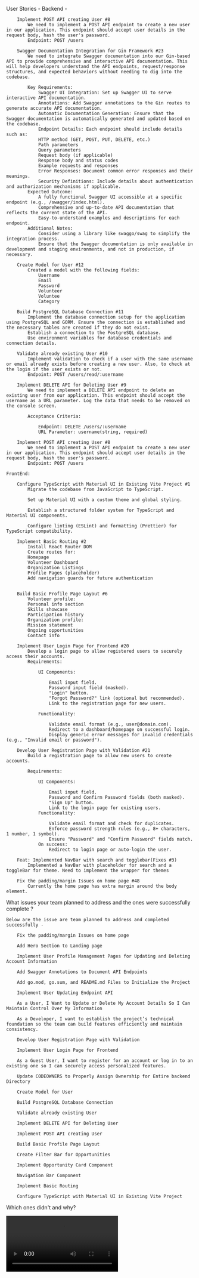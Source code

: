 
User Stories -
    Backend - 

        Implement POST API creating User #8
            We need to implement a POST API endpoint to create a new user in our application. This endpoint should accept user details in the request body, hash the user's password.
            Endpoint: POST /users

        Swagger Documentation Integration for Gin Framework #23
            We need to integrate Swagger documentation into our Gin-based API to provide comprehensive and interactive API documentation. This will help developers understand the API endpoints, request/response structures, and expected behaviors without needing to dig into the codebase.

            Key Requirements:
                Swagger UI Integration: Set up Swagger UI to serve interactive API documentation.
                Annotations: Add Swagger annotations to the Gin routes to generate accurate API documentation.
                Automatic Documentation Generation: Ensure that the Swagger documentation is automatically generated and updated based on the codebase.
                Endpoint Details: Each endpoint should include details such as:
                HTTP method (GET, POST, PUT, DELETE, etc.)
                Path parameters
                Query parameters
                Request body (if applicable)
                Response body and status codes
                Example requests and responses
                Error Responses: Document common error responses and their meanings.
                Security Definitions: Include details about authentication and authorization mechanisms if applicable.
            Expected Outcome:
                A fully functional Swagger UI accessible at a specific endpoint (e.g., /swagger/index.html).
                Comprehensive and up-to-date API documentation that reflects the current state of the API.
                Easy-to-understand examples and descriptions for each endpoint.
            Additional Notes:
                Consider using a library like swaggo/swag to simplify the integration process.
                Ensure that the Swagger documentation is only available in development and staging environments, and not in production, if necessary.

        Create Model for User #12
            Created a model with the following fields:
                Username
                Email
                Password
                Volunteer
                Voluntee
                Category

        Build PostgreSQL Database Connection #11
            Implement the database connection setup for the application using PostgreSQL and GORM. Ensure the connection is established and the necessary tables are created if they do not exist.
            Establish a connection to the PostgreSQL database.
            Use environment variables for database credentials and connection details.
        
        Validate already existing User #10
            Implement validation to check if a user with the same username or email already exists before creating a new user. Also, to check at the login if the user exists or not.
            Endpoint: POST /users/read/:username

        Implement DELETE API for Deleting User #9
            We need to implement a DELETE API endpoint to delete an existing user from our application. This endpoint should accept the username as a URL parameter. Log the data that needs to be removed on the console screen.

            Acceptance Criteria:

                Endpoint: DELETE /users/:username
                URL Parameter: username(string, required)
        
        Implement POST API creating User #8
            We need to implement a POST API endpoint to create a new user in our application. This endpoint should accept user details in the request body, hash the user's password.
            Endpoint: POST /users

    FrontEnd:

        Configure TypeScript with Material UI in Existing Vite Project #1
            Migrate the codebase from JavaScript to TypeScript.

            Set up Material UI with a custom theme and global styling.

            Establish a structured folder system for TypeScript and Material UI components.

            Configure linting (ESLint) and formatting (Prettier) for TypeScript compatibility.
        
        Implement Basic Routing #2
            Install React Router DOM
            Create routes for:
            Homepage
            Volunteer Dashboard
            Organization Listings
            Profile Pages (placeholder)
            Add navigation guards for future authentication
        

        Build Basic Profile Page Layout #6
            Volunteer profile:
            Personal info section
            Skills showcase
            Participation history
            Organization profile:
            Mission statement
            Ongoing opportunities
            Contact info
        
        Implement User Login Page for Frontend #20
            Develop a login page to allow registered users to securely access their accounts.
            Requirements:

                UI Components:

                    Email input field.
                    Password input field (masked).
                    "Login" button.
                    "Forgot Password?" link (optional but recommended).
                    Link to the registration page for new users.

                Functionality:

                    Validate email format (e.g., user@domain.com).
                    Redirect to a dashboard/homepage on successful login.
                    Display generic error messages for invalid credentials (e.g., "Invalid email or password").

        Develop User Registration Page with Validation #21
            Build a registration page to allow new users to create accounts.

            Requirements:

                UI Components:

                    Email input field.
                    Password and Confirm Password fields (both masked).
                    "Sign Up" button.
                    Link to the login page for existing users.
                Functionality:

                    Validate email format and check for duplicates.
                    Enforce password strength rules (e.g., 8+ characters, 1 number, 1 symbol).
                    Ensure "Password" and "Confirm Password" fields match.
                On success:
                    Redirect to login page or auto-login the user.

        Feat: Implemented NavBar with search and togglebar(Fixes #3)
            Implemented a NavBar with placeholder for search and a toggleBar for theme. Need to implement the wrapper for themes
        
        Fix the padding/margin Issues on home page #48
            Currently the home page has extra margin around the body element.

What issues your team planned to address and the ones were successfully complete ?

    Below are the issue are team planned to address and completed successfully -

        Fix the padding/margin Issues on home page

        Add Hero Section to Landing page

        Implement User Profile Management Pages for Updating and Deleting Account Information

        Add Swagger Annotations to Document API Endpoints

        Add go.mod, go.sum, and README.md Files to Initialize the Project

        Implement User Updating Endpoint API

        As a User, I Want to Update or Delete My Account Details So I Can Maintain Control Over My Information

        As a Developer, I want to establish the project’s technical foundation so the team can build features efficiently and maintain consistency.

        Develop User Registration Page with Validation

        Implement User Login Page for Frontend

        As a Guest User, I want to register for an account or log in to an existing one so I can securely access personalized features.

        Update CODEOWNERS to Properly Assign Ownership for Entire backend Directory

        Create Model for User

        Build PostgreSQL Database Connection

        Validate already existing User

        Implement DELETE API for Deleting User

        Implement POST API creating User

        Build Basic Profile Page Layout

        Create Filter Bar for Opportunities

        Implement Opportunity Card Component

        Navigation Bar Component

        Implement Basic Routing

        Configure TypeScript with Material UI in Existing Vite Project


Which ones didn't and why?


<video src="/assets/backend.mp4" controls title="Backend Demo">
  Your browser does not support the video tag.
</video>
    
